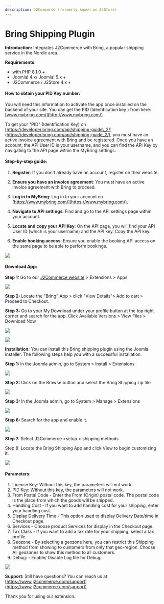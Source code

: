 ```yaml
---
description: J2Commerce (formerly known as J2Store)
---
```


# Bring Shipping Plugin

**Introduction:** Integrates J2Commerce with Bring, a popular shipping service in the Nordic area.

**Requirements**

- with PHP 8.1.0 +
- Joomla! 4.x/ Joomla! 5.x +
- J2Commerce / J2Store 4.x +

#### How to obtain your PID Key number:

You will need this information to activate the app once installed on the backend of your site. You can get the PID (Identification key ) from here: [www.mybring.com/](http://www.mybring.com/)  &#x20;

To get your "PID" (Identification Key) on [https://developer.bring.com/api/shipping-guide\_2/](https://developer.bring.com/api/shipping-guide_2/), you must have an active invoice agreement with Bring and be registered. Once you have an account, the API User ID is your username, and you can find the API Key by navigating to the API page within the MyBring settings. 

#### **Step-by-step guide:**

1. **Register**: If you don't already have an account, register on their website.

2. **Ensure you have an invoice agreement**: You must have an active invoice agreement with Bring to proceed.

3. **Log in to MyBring**: Log in to your account on [https://www.mybring.com/](https://www.mybring.com/).

4. **Navigate to API settings**: Find and go to the API settings page within your account.

5. **Locate and copy your API Key**: On the API page, you will find your API User ID (which is your username) and the API key. Copy the API key.

6. **Enable booking access**: Ensure you enable the booking API access on the same page to be able to perform bookings. 

![](/img/bring-api.webp)

#### **Download App:**

**Step 1:** Go to our [J2Commerce website](https://www.j2commerce.com/) > Extensions > Apps

![](/img/bring-purchase.webp)

**Step 2:** Locate the "Bring" App > click "View Details"> Add to cart > Proceed to Checkout.&#x20;

**Step 3:** Go to your My Download under your profile button at the top right corner and search for the app. Click Available Versions > View Files > Download Now

![](/img/bring-download.webp)

![](/img/bring-download-1.webp)

**Installation:** You can install this Bring shipping plugin using the Joomla installer. The following steps help you with a successful installation.

**Step 1:** In the Joomla admin, go to System > Install > Extensions

![](/img/bring-ext-install.webp)

**Step 2:** Click on the Browse button and select the Bring Shipping zip file

![](/img/bring-man-install1.webp)

**Step 3:** In the Joomla admin, go to System > Manage > Extensions

![](/img/bring-man-install.webp)

**Step 6:** Search for the app and enable it.

![](/img/bring-enable.webp)

**Step 7:** Select J2Commerce >setup > shipping methods

Step 8: Locate the Bring Shipping App and click View to begin customizing it.

![](/img/bring-setup.webp)

#### **Parameters:**

1. License Key: Without this key, the parameters will not work
2. PID Key: Without this key, the parameters will not work.
3. From Postal Code - Enter the From (Origin) postal code. The postal code is the place from which the goods will be shipped.
4. Handling Cost - If you want to add handling cost for your shipping, enter your handling cost.
5. Display Delivery Time - This option used to display Delivery Date/time in Checkout page.
6. Services - Choose product Services for display in the Checkout page.
7. Tax Class - If you want to add a tax rate for your shipping, select a tax profile.
8. Geozone - By selecting a geozone here, you can restrict this Shipping method from showing to customers from only that geo-region. Choose All geozones to show this method to all customers.
9. Debug: - Enable/ Disable Log file for Debug.

![](/img/bring-parameters.webp)

**Support:** Still have questions? You can reach us at [https://www.j2commerce.com/support](https://www.j2commerce.com/support)

Thank you for using our extension.
